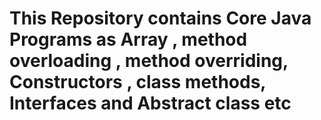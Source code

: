 # This Repository contains Core Java Programs as Array , method overloading , method overriding, Constructors , class methods, Interfaces and Abstract class etc 
